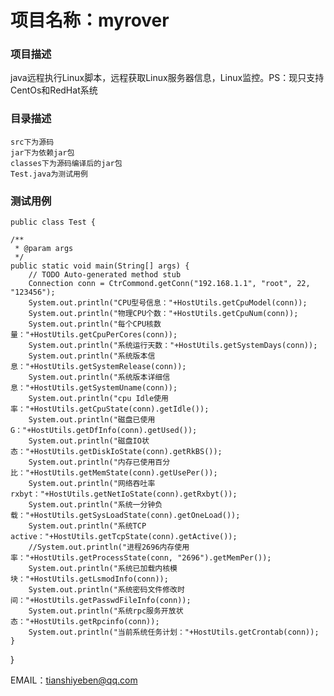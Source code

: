 # 项目名称：myrover
 ### 项目描述
 java远程执行Linux脚本，远程获取Linux服务器信息，Linux监控。PS：现只支持CentOs和RedHat系统
 ### 目录描述    
    src下为源码  
    jar下为依赖jar包 
    classes下为源码编译后的jar包
    Test.java为测试用例
  ### 测试用例
    public class Test {

	/**
	 * @param args
	 */
	public static void main(String[] args) {
		// TODO Auto-generated method stub
		Connection conn = CtrCommond.getConn("192.168.1.1", "root", 22, "123456");
		System.out.println("CPU型号信息："+HostUtils.getCpuModel(conn));
		System.out.println("物理CPU个数："+HostUtils.getCpuNum(conn));
		System.out.println("每个CPU核数量："+HostUtils.getCpuPerCores(conn));
		System.out.println("系统运行天数："+HostUtils.getSystemDays(conn));
		System.out.println("系统版本信息："+HostUtils.getSystemRelease(conn));
		System.out.println("系统版本详细信息："+HostUtils.getSystemUname(conn));
		System.out.println("cpu Idle使用率："+HostUtils.getCpuState(conn).getIdle());
		System.out.println("磁盘已使用G："+HostUtils.getDfInfo(conn).getUsed());
		System.out.println("磁盘IO状态："+HostUtils.getDiskIoState(conn).getRkBS());
		System.out.println("内存已使用百分比："+HostUtils.getMemState(conn).getUsePer());
		System.out.println("网络吞吐率rxbyt："+HostUtils.getNetIoState(conn).getRxbyt());
		System.out.println("系统一分钟负载："+HostUtils.getSysLoadState(conn).getOneLoad());
		System.out.println("系统TCP active："+HostUtils.getTcpState(conn).getActive());
		//System.out.println("进程2696内存使用率："+HostUtils.getProcessState(conn, "2696").getMemPer());
		System.out.println("系统已加载内核模块："+HostUtils.getLsmodInfo(conn));
		System.out.println("系统密码文件修改时间："+HostUtils.getPasswdFileInfo(conn));
		System.out.println("系统rpc服务开放状态："+HostUtils.getRpcinfo(conn));
		System.out.println("当前系统任务计划："+HostUtils.getCrontab(conn));
	}

}

EMAIL：tianshiyeben@qq.com
